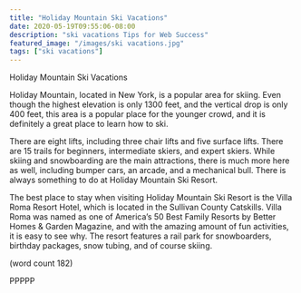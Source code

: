 ```yaml
---
title: "Holiday Mountain Ski Vacations"
date: 2020-05-19T09:55:06-08:00
description: "ski vacations Tips for Web Success"
featured_image: "/images/ski vacations.jpg"
tags: ["ski vacations"]
---
```


Holiday Mountain Ski Vacations

Holiday Mountain, located in New York, is a popular 
area for skiing. Even though the highest elevation is 
only 1300 feet, and the vertical drop is only 400 feet, 
this area is a popular place for the younger crowd, 
and it is definitely a great place to learn how to ski.

There are eight lifts, including three chair lifts and five 
surface lifts. There are 15 trails for beginners, 
intermediate skiers, and expert skiers. While skiing 
and snowboarding are the main attractions, there is 
much more here as well, including bumper cars, an 
arcade, and a mechanical bull. There is always 
something to do at Holiday Mountain Ski Resort.

The best place to stay when visiting Holiday Mountain 
Ski Resort is the Villa Roma Resort Hotel, which is 
located in the Sullivan County Catskills. Villa Roma 
was named as one of America’s 50 Best Family 
Resorts by Better Homes & Garden Magazine, and 
with the amazing amount of fun activities, it is easy 
to see why. The resort features a rail park for 
snowboarders, birthday packages, snow tubing, and 
of course skiing. 

(word count 182)

PPPPP

